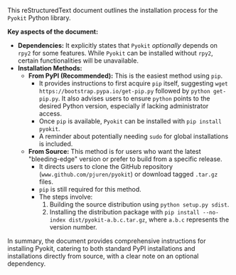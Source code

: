 This reStructuredText document outlines the installation process for the `Pyokit` Python library.

**Key aspects of the document:**

*   **Dependencies:** It explicitly states that `Pyokit` *optionally* depends on `rpy2` for some features. While `Pyokit` can be installed without `rpy2`, certain functionalities will be unavailable.
*   **Installation Methods:**
    *   **From PyPI (Recommended):** This is the easiest method using `pip`.
        *   It provides instructions to first acquire `pip` itself, suggesting `wget https://bootstrap.pypa.io/get-pip.py` followed by `python get-pip.py`. It also advises users to ensure `python` points to the desired Python version, especially if lacking administrator access.
        *   Once `pip` is available, `Pyokit` can be installed with `pip install pyokit`.
        *   A reminder about potentially needing `sudo` for global installations is included.
    *   **From Source:** This method is for users who want the latest "bleeding-edge" version or prefer to build from a specific release.
        *   It directs users to clone the GitHub repository (`www.github.com/pjuren/pyokit`) or download tagged `.tar.gz` files.
        *   `pip` is still required for this method.
        *   The steps involve:
            1.  Building the source distribution using `python setup.py sdist`.
            2.  Installing the distribution package with `pip install --no-index dist/pyokit-a.b.c.tar.gz`, where `a.b.c` represents the version number.

In summary, the document provides comprehensive instructions for installing Pyokit, catering to both standard PyPI installations and installations directly from source, with a clear note on an optional dependency.